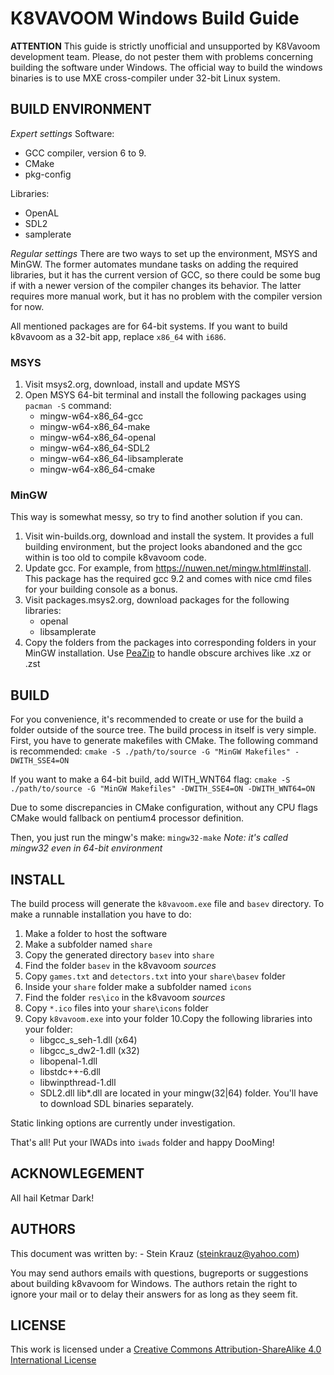 ﻿# K8VAVOOM Windows Build Guide

**ATTENTION** This guide is strictly unofficial and unsupported by K8Vavoom development team. Please, do not pester them with problems concerning building the software under Windows. The official way to build the windows binaries is to use MXE cross-compiler under 32-bit Linux system. 

## BUILD ENVIRONMENT
*Expert settings*
Software:
 - GCC compiler, version 6 to 9.
 - CMake
 - pkg-config

 Libraries:
 - OpenAL
 - SDL2
 - samplerate

*Regular settings*
There are two ways to set up the environment, MSYS and MinGW. The former automates mundane tasks on adding the required libraries, but it has the current version of GCC, so there could be some bug if with a newer version of the compiler changes its behavior. The latter requires more manual work, but it has no problem with the compiler version for now. 

All mentioned packages are for 64-bit systems. If you want to build k8vavoom as a 32-bit app, replace `x86_64` with `i686`.

### MSYS 
1. Visit msys2.org, download, install and update MSYS
2. Open MSYS 64-bit terminal and install the following packages using `pacman -S` command:
	- mingw-w64-x86_64-gcc
	- mingw-w64-x86_64-make
	- mingw-w64-x86_64-openal
	- mingw-w64-x86_64-SDL2
	- mingw-w64-x86_64-libsamplerate
	- mingw-w64-x86_64-cmake

### MinGW
This way is somewhat messy, so try to find another solution if you can.
1. Visit win-builds.org, download and install the system. It provides a full building environment, but the project looks  abandoned and the gcc within is too old to compile k8vavoom code.
2. Update gcc. For example, from https://nuwen.net/mingw.html#install. This package has the required gcc 9.2 and comes with nice cmd files for your building console as a bonus.
3. Visit packages.msys2.org, download packages for the following libraries:
	- openal
	- libsamplerate
4. Copy the folders from the packages into corresponding folders in your MinGW installation. Use [PeaZip](https://github.com/peazip/PeaZip/releases) to handle obscure archives like .xz or .zst

## BUILD
For you convenience,  it's recommended to create or use for the build a folder outside of the source tree. The build process in itself is very simple. First, you have to generate makefiles with CMake. The following command is recommended:
`cmake -S ./path/to/source -G "MinGW Makefiles" -DWITH_SSE4=ON`

If you want to make a 64-bit build, add WITH_WNT64 flag:
`cmake -S ./path/to/source -G "MinGW Makefiles" -DWITH_SSE4=ON -DWITH_WNT64=ON`

Due to some discrepancies in CMake configuration, without any CPU flags CMake would fallback on pentium4 processor definition. 

Then, you just run the mingw's make:
`mingw32-make`
*Note: it's called mingw32 even in 64-bit environment*

## INSTALL
The build process will generate the `k8vavoom.exe` file and `basev` directory. To make a runnable installation you have to do:
 1. Make a folder to host the software
 2. Make a subfolder named `share`
 3. Copy the generated directory `basev` into  `share`
 4. Find the folder `basev` in the k8vavoom *sources*
 5. Copy `games.txt` and `detectors.txt` into your `share\basev` folder
 6. Inside your `share` folder make a subfolder named `icons`
 7. Find the folder `res\ico` in the k8vavoom *sources*
 8. Copy `*.ico` files into your `share\icons` folder
 9. Copy `k8vavoom.exe` into your folder
 10.Copy  the following libraries into your folder:
	 - libgcc_s_seh-1.dll (x64)
	 - libgcc_s_dw2-1.dll (x32)
	 - libopenal-1.dll
	 - libstdc++-6.dll
	 - libwinpthread-1.dll
	 - SDL2.dll 
lib*.dll are located in your mingw(32|64) folder. You'll have to download SDL binaries separately.

Static linking options are currently under investigation.

That's all! Put your IWADs into `iwads` folder and happy DooMing!

## ACKNOWLEGEMENT 
All hail Ketmar Dark!

## AUTHORS
This document was written by:
	 - Stein Krauz (steinkrauz@yahoo.com)
	 
You may send authors emails with questions, bugreports or suggestions about building k8vavoom for Windows. The authors retain the right to ignore your mail or to delay their answers for as long as they seem fit.

## LICENSE 
This work is licensed under a [Creative Commons Attribution-ShareAlike 4.0 International License](http://creativecommons.org/licenses/by-sa/4.0/)



